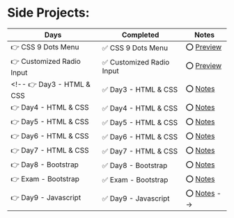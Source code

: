 # Side Projects:
Days | Completed | Notes
------------ | ------------- | -------------
👉 CSS 9 Dots Menu | ✅ CSS 9 Dots Menu | ⭕️ [Preview](https://github.com/RaheemAmer/Side-projects/tree/main/CSS%209%20Dots%20Menu)
👉 Customized Radio Input | ✅ Customized Radio Input | ⭕️ [Preview](https://github.com/RaheemAmer/Side-projects/tree/main/Customized%20Radio%20Input)
<!-- 👉 Day3 - HTML & CSS | ✅ Day3 - HTML & CSS | ⭕️ [Notes](https://github.com/RaheemAmer/RouteAcademyTasks/blob/main/Day3)
👉 Day4 - HTML & CSS | ✅ Day4 - HTML & CSS | ⭕️ [Notes](https://github.com/RaheemAmer/RouteAcademyTasks/blob/main/Day4)
👉 Day5 - HTML & CSS | ✅ Day5 - HTML & CSS | ⭕️ [Notes](https://github.com/RaheemAmer/RouteAcademyTasks/blob/main/Day5)
👉 Day6 - HTML & CSS | ✅ Day6 - HTML & CSS | ⭕️ [Notes](https://github.com/RaheemAmer/RouteAcademyTasks/blob/main/Day6)
👉 Day7 - HTML & CSS | ✅ Day7 - HTML & CSS | ⭕️ [Notes](https://github.com/RaheemAmer/RouteAcademyTasks/blob/main/Day7)
👉 Day8 - Bootstrap | ✅ Day8 - Bootstrap | ⭕️ [Notes](https://github.com/RaheemAmer/RouteAcademyTasks/blob/main/Day8)
👉 Exam - Bootstrap | ✅ Exam - Bootstrap | ⭕️ [Notes](https://github.com/RaheemAmer/RouteAcademyTasks/blob/main/Exam)
👉 Day9 - Javascript | ✅ Day9 - Javascript | ⭕️ [Notes](https://github.com/RaheemAmer/RouteAcademyTasks/blob/main/Day9) -->
